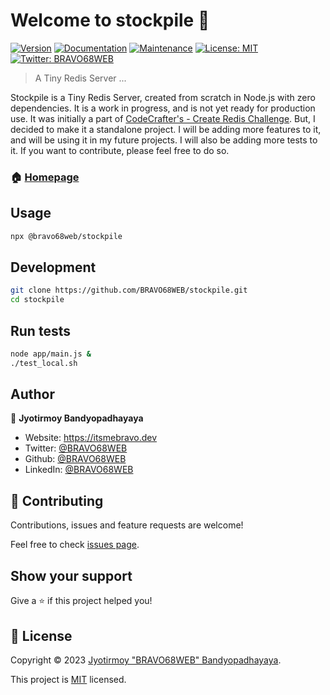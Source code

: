 # Welcome to stockpile 👋
[![Version](https://img.shields.io/npm/v/stockpile.svg)](https://www.npmjs.com/package/stockpile)
[![Documentation](https://img.shields.io/badge/documentation-yes-brightgreen.svg)](https://github.com/BRAVO68WEB/stockpile#readme)
[![Maintenance](https://img.shields.io/badge/Maintained%3F-yes-green.svg)](https://github.com/BRAVO68WEB/stockpile/graphs/commit-activity)
[![License: MIT](https://img.shields.io/github/license/BRAVO68WEB/stockpile)](https://github.com/BRAVO68WEB/stockpile/blob/master/LICENSE)
[![Twitter: BRAVO68WEB](https://img.shields.io/twitter/follow/BRAVO68WEB.svg?style=social)](https://twitter.com/BRAVO68WEB)

> A Tiny Redis Server ...

Stockpile is a Tiny Redis Server, created from scratch in Node.js with zero dependencies. It is a work in progress, and is not yet ready for production use. It was initially a part of [CodeCrafter's - Create Redis Challenge](https://app.codecrafters.io/courses/redis/). But, I decided to make it a standalone project. I will be adding more features to it, and will be using it in my future projects. I will also be adding more tests to it. If you want to contribute, please feel free to do so.

### 🏠 [Homepage](https://github.com/BRAVO68WEB/stockpile#readme)

## Usage

```sh
npx @bravo68web/stockpile
```

## Development

```sh
git clone https://github.com/BRAVO68WEB/stockpile.git
cd stockpile
```

## Run tests

```sh
node app/main.js &
./test_local.sh
```

## Author

👤 **Jyotirmoy <BRAVO68WEB> Bandyopadhayaya**

* Website: https://itsmebravo.dev
* Twitter: [@BRAVO68WEB](https://twitter.com/BRAVO68WEB)
* Github: [@BRAVO68WEB](https://github.com/BRAVO68WEB)
* LinkedIn: [@BRAVO68WEB](https://linkedin.com/in/BRAVO68WEB)

## 🤝 Contributing

Contributions, issues and feature requests are welcome!

Feel free to check [issues page](https://github.com/BRAVO68WEB/stockpile/issues).

## Show your support

Give a ⭐️ if this project helped you!


## 📝 License

Copyright © 2023 [Jyotirmoy "BRAVO68WEB" Bandyopadhayaya](https://github.com/BRAVO68WEB).

This project is [MIT](https://github.com/BRAVO68WEB/stockpile/blob/master/LICENSE) licensed.